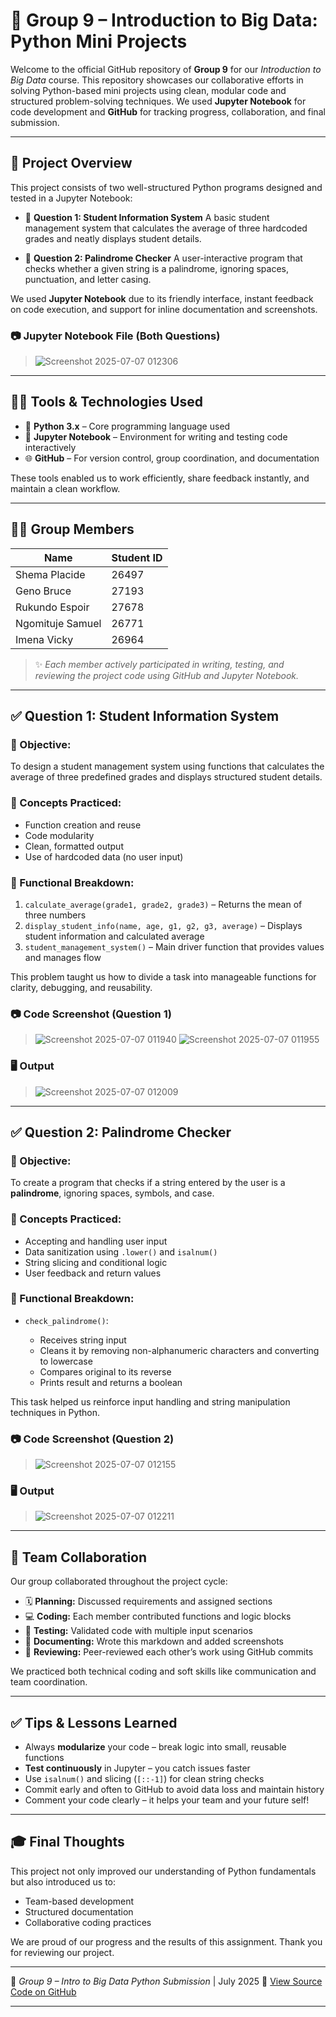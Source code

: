 # 👥 Group 9 – Introduction to Big Data: Python Mini Projects

Welcome to the official GitHub repository of **Group 9** for our *Introduction to Big Data* course. This repository showcases our collaborative efforts in solving Python-based mini projects using clean, modular code and structured problem-solving techniques. We used **Jupyter Notebook** for code development and **GitHub** for tracking progress, collaboration, and final submission.

---

## 📌 Project Overview

This project consists of two well-structured Python programs designed and tested in a Jupyter Notebook:

* 🧮 **Question 1: Student Information System**
  A basic student management system that calculates the average of three hardcoded grades and neatly displays student details.

* 🔁 **Question 2: Palindrome Checker**
  A user-interactive program that checks whether a given string is a palindrome, ignoring spaces, punctuation, and letter casing.

We used **Jupyter Notebook** due to its friendly interface, instant feedback on code execution, and support for inline documentation and screenshots.

### 📷 Jupyter Notebook File (Both Questions)

> ![Screenshot 2025-07-07 012306](https://github.com/user-attachments/assets/b83a3fe0-8132-40b2-b371-ef30af6314e1)


---

## 👨‍💻 Tools & Technologies Used

* 🐍 **Python 3.x** – Core programming language used
* 📓 **Jupyter Notebook** – Environment for writing and testing code interactively
* 🌐 **GitHub** – For version control, group coordination, and documentation

These tools enabled us to work efficiently, share feedback instantly, and maintain a clean workflow.

---

## 👩‍🎓 Group Members

| **Name**         | **Student ID** |
| ---------------- | -------------- |
| Shema Placide    | 26497          |
| Geno Bruce       | 27193          |
| Rukundo Espoir   | 27678          |
| Ngomituje Samuel | 26771          |
| Imena Vicky      | 26964          |

> ✨ *Each member actively participated in writing, testing, and reviewing the project code using GitHub and Jupyter Notebook.*

---

## ✅ Question 1: Student Information System

### 🎯 Objective:

To design a student management system using functions that calculates the average of three predefined grades and displays structured student details.

### 🧠 Concepts Practiced:

* Function creation and reuse
* Code modularity
* Clean, formatted output
* Use of hardcoded data (no user input)

### 🔧 Functional Breakdown:

1. `calculate_average(grade1, grade2, grade3)` – Returns the mean of three numbers
2. `display_student_info(name, age, g1, g2, g3, average)` – Displays student information and calculated average
3. `student_management_system()` – Main driver function that provides values and manages flow

This problem taught us how to divide a task into manageable functions for clarity, debugging, and reusability.

### 📷 Code Screenshot (Question 1)

> ![Screenshot 2025-07-07 011940](https://github.com/user-attachments/assets/6f79c211-aa98-498d-a9cd-5e5b0895796e)
> ![Screenshot 2025-07-07 011955](https://github.com/user-attachments/assets/e81750ce-7979-4698-922e-790e38f95ec9)



### 🖥️ Output

> ![Screenshot 2025-07-07 012009](https://github.com/user-attachments/assets/b32800c2-b782-4ec0-9c9a-8ed18301662e)


---

## ✅ Question 2: Palindrome Checker

### 🎯 Objective:

To create a program that checks if a string entered by the user is a **palindrome**, ignoring spaces, symbols, and case.

### 🧠 Concepts Practiced:

* Accepting and handling user input
* Data sanitization using `.lower()` and `isalnum()`
* String slicing and conditional logic
* User feedback and return values

### 🔧 Functional Breakdown:

* `check_palindrome()`:

  * Receives string input
  * Cleans it by removing non-alphanumeric characters and converting to lowercase
  * Compares original to its reverse
  * Prints result and returns a boolean

This task helped us reinforce input handling and string manipulation techniques in Python.

### 📷 Code Screenshot (Question 2)

> ![Screenshot 2025-07-07 012155](https://github.com/user-attachments/assets/b7f5674d-e09b-4478-831d-2d884e69a29d)


### 🖥️ Output

> ![Screenshot 2025-07-07 012211](https://github.com/user-attachments/assets/66dee216-9454-4119-bbc9-487940ead2d6)


---

## 🤝 Team Collaboration

Our group collaborated throughout the project cycle:

* 🗓️ **Planning:** Discussed requirements and assigned sections
* 💻 **Coding:** Each member contributed functions and logic blocks
* 🧪 **Testing:** Validated code with multiple input scenarios
* 📝 **Documenting:** Wrote this markdown and added screenshots
* 🔁 **Reviewing:** Peer-reviewed each other’s work using GitHub commits

We practiced both technical coding and soft skills like communication and team coordination.

---

## ✅ Tips & Lessons Learned

* Always **modularize** your code – break logic into small, reusable functions
* **Test continuously** in Jupyter – you catch issues faster
* Use `isalnum()` and slicing (`[::-1]`) for clean string checks
* Commit early and often to GitHub to avoid data loss and maintain history
* Comment your code clearly – it helps your team and your future self!

---

## 🎓 Final Thoughts

This project not only improved our understanding of Python fundamentals but also introduced us to:

* Team-based development
* Structured documentation
* Collaborative coding practices

We are proud of our progress and the results of this assignment. Thank you for reviewing our project.

---

🔗 *Group 9 – Intro to Big Data Python Submission* | July 2025
📁 [View Source Code on GitHub](https://github.com/Shemaplacide/Group_9_Intro_to_big_data)

---


